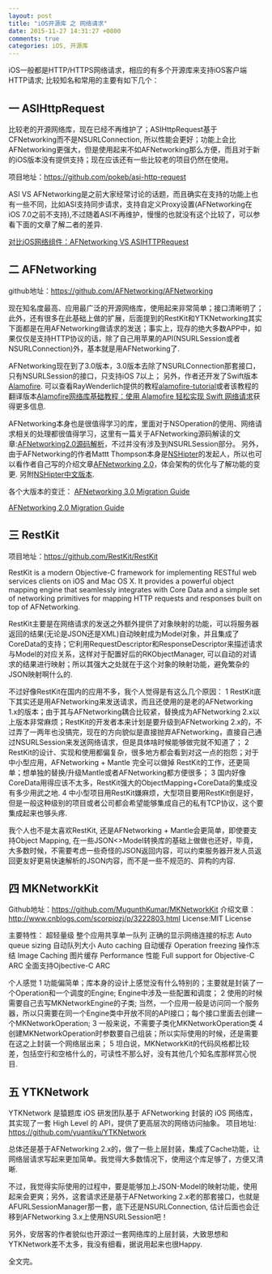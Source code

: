 ```yaml
---
layout: post
title: "iOS开源库 之 网络请求"
date: 2015-11-27 14:31:27 +0800
comments: true
categories: iOS, 开源库
---
```


iOS一般都是HTTP/HTTPS网络请求，相应的有多个开源库来支持iOS客户端HTTP请求; 比较知名和常用的主要有如下几个：


## 一 ASIHttpRequest
比较老的开源网络库，现在已经不再维护了；ASIHttpRequest基于CFNetworking而不是NSURLConnection, 所以性能会更好；功能上会比AFNetworking更强大，但是使用起来不如AFNetworking那么方便，而且对于新的iOS版本没有提供支持；现在应该还有一些比较老的项目仍然在使用。

项目地址：https://github.com/pokeb/asi-http-request

ASI VS AFNetworking是之前大家经常讨论的话题，而且确实在支持的功能上也有一些不同，比如ASI支持同步请求，支持自定义Proxy设置(AFNetworking在iOS 7.0之前不支持),不过随着ASI不再维护，慢慢的也就没有这个比较了，可以参看下面的文章了解二者的差异.

[对比iOS网络组件：AFNetworking VS ASIHTTPRequest](http://www.infoq.com/cn/articles/afn_vs_asi)

## 二 AFNetworking

github地址：https://github.com/AFNetworking/AFNetworking

现在知名度最高、应用最广泛的开源网络库，使用起来非常简单；接口清晰明了；此外，还有很多在此基础上做的扩展，后面提到的RestKit和YTKNetworking其实下面都是在用AFNetworking做请求的发送；事实上，现存的绝大多数APP中，如果仅仅是支持HTTP协议的话，除了自己用苹果的API(NSURLSession或者NSURLConnection)外，基本就是用AFNetworking了.

AFNetworking现在到了3.0版本，3.0版本去除了NSURLConnection那套接口，只有NSURLSession的接口，只支持iOS 7以上；
另外，作者还开发了Swift版本[Alamofire](https://github.com/Alamofire/Alamofire). 可以查看RayWenderlich提供的教程[alamofire-tutorial](http://www.raywenderlich.com/85080/beginning-alamofire-tutorial)或者该教程的翻译版本[Alamofire网络库基础教程：使用 Alamofire 轻松实现 Swift 网络请求](http://www.cocoachina.com/ios/20141202/10390.html)获得更多信息.

AFNetworking本身也是很值得学习的库，里面对于NSOperation的使用、网络请求相关的处理都很值得学习，这里有一篇关于AFNetworking源码解读的文章:[AFNetworking2.0源码解析](http://blog.cnbang.net/tech/2320/)，不过并没有涉及到NSURLSession部分。
另外，由于AFNetworking的作者Mattt Thompson本身是[NSHipter](http://nshipster.com)的发起人，所以也可以看作者自己写的介绍文章[AFNetworking 2.0](http://nshipster.cn/afnetworking-2/)，体会架构的优化与了解功能的变更. 另附[NSHipter中文版本](http://nshipster.cn/).

各个大版本的变迁：
[AFNetworking 3.0 Migration Guide](https://github.com/AFNetworking/AFNetworking/wiki/AFNetworking-3.0-Migration-Guide)      

[AFNetworking 2.0 Migration Guide](https://github.com/AFNetworking/AFNetworking/wiki/AFNetworking-2.0-Migration-Guide)

## 三 RestKit
项目地址：https://github.com/RestKit/RestKit

RestKit is a modern Objective-C framework for implementing RESTful web services clients on iOS and Mac OS X. It provides a powerful object mapping engine that seamlessly integrates with Core Data and a simple set of networking primitives for mapping HTTP requests and responses built on top of AFNetworking.

RestKit主要是在网络请求的发送之外额外提供了对象映射的功能，可以将服务器返回的结果(无论是JSON还是XML)自动映射成为Model对象，并且集成了CoreData的支持；它利用RequestDescriptor和ResponseDescriptor来描述请求与Model的对应关系，这样对于配置好后的RKObjectManager, 可以自动的对请求的结果进行映射；所以其强大之处就在于这个对象的映射功能，避免繁杂的JSON映射啊什么的.

不过好像RestKit在国内的应用不多，我个人觉得是有这么几个原因：
1 RestKit底下其实还是用AFNetworking来发送请求，而且还使用的是老的AFNetworking 1.x的版本；由于其与AFNetworking耦合比较紧，替换成为AFNetworking 2.x以上版本非常麻烦；RestKit的开发者本来计划是要升级到AFNetworking 2.x的，不过弄了一两年也没搞完，现在的方向貌似是直接抛弃AFNetworking，直接自己通过NSURLSession来发送网络请求，但是具体啥时候能够做完就不知道了；
2 RestKit的设计、实现和使用都偏复杂，很多地方都会看到对这一点的抱怨；对于中小型应用，AFNetworking + Mantle 完全可以做掉 RestKit的工作，还更简单；想单独的替换/升级Mantle或者AFNetworking都方便很多；
3 国内好像CoreData用得应该不太多，RestKit强大的ObjectMapping+CoreData的集成没有多少用武之地.
4 中小型项目用RestKit嫌麻烦，大型项目要用RestKit倒是好，但是一般这种级别的项目或者公司都会希望能够集成自己的私有TCP协议，这个要集成起来也够头疼.

我个人也不是太喜欢RestKit, 还是AFNetworking + Mantle会更简单，即使要支持Object Mapping, 在一些JSON<>Model转换库的基础上做做也还好，毕竟，大多数时候，不需要考虑一些奇怪的JSON返回内容，可以约束服务器开发人员返回更友好更易快速解析的JSON内容，而不是一些不规范的、异构的内容.

## 四 MKNetworkKit
Github地址：https://github.com/MugunthKumar/MKNetworkKit
介绍文章：http://www.cnblogs.com/scorpiozj/p/3222803.html
License:MIT License

主要特性：
超轻量级
整个应用共享单一队列
正确的显示网络连接的标志
Auto queue sizing 自动队列大小
Auto caching 自动缓存
Operation freezing 操作冻结
Image Caching 图片缓存
Performance 性能
Full support for Objective-C ARC 全面支持Ojbective-C ARC

个人感觉
1 功能偏简单；库本身的设计上感觉没有什么特别的；主要就是封装了一个Operation和一个调度的Engine; Engine中涉及一些配置和调度；
2 使用的时候需要自己去写MKNetworkEngine的子类; 当然，一个应用一般是访问同一个服务器，所以只需要在同一个Engine类中开放不同的API接口；每个接口里面去创建一个MKNetworkOperation;
3 一般来说，不需要子类化MKNetworkOperation类
4 创建MKNetworkOperation时参数要自己组装；所以实际使用的时候，还是需要在这之上封装一个网络层出来；
5 坦白说，MKNetworkKit的代码风格都比较差，包括空行和空格什么的，可读性不那么好，没有其他几个知名库那样赏心悦目.


## 五 YTKNetwork 

YTKNetwork 是猿题库 iOS 研发团队基于 AFNetworking 封装的 iOS 网络库，其实现了一套 High Level 的 API，提供了更高层次的网络访问抽象。
项目地址: https://github.com/yuantiku/YTKNetwork

总体还是基于AFNetworking 2.x的，做了一些上层封装，集成了Cache功能，让网络层请求写起来更加简单。我觉得大多数情况下，使用这个库足够了，方便又清晰.

不过，我觉得实际使用的过程中，要是能够加上JSON-Model的映射功能，使用起来会更爽；另外，这套请求还是基于AFNetworking 2.x老的那套接口，也就是AFURLSessionManager那一套，底下还是NSURLConnection, 估计后面也会迁移到AFNetworking 3.x上使用NSURLSession吧！


另外，安居客的作者貌似也开源过一套网络库的上层封装，大致思想和YTKNetwork差不太多，我没有细看，据说用起来也很Happy.

全文完。

